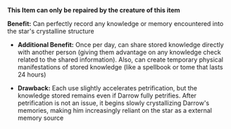 **This Item can only be repaired by the creature of this item**

**Benefit:** Can perfectly record any knowledge or memory encountered into the star's crystalline structure

- **Additional Benefit:** Once per day, can share stored knowledge directly with another person (giving them advantage on any knowledge check related to the shared information). Also, can create temporary physical manifestations of stored knowledge (like a spellbook or tome that lasts 24 hours)

- **Drawback:** Each use slightly accelerates petrification, but the knowledge stored remains even if Darrow fully petrifies. After petrification is not an issue, it begins slowly crystallizing Darrow's memories, making him increasingly reliant on the star as a external memory source